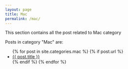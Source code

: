 ```yaml
---
layout: page
title: Mac
permalink: /mac/
---
```


This section contains all the post related to Mac category

<p>Posts in category "Mac" are:</p>

<ul>
  {% for post in site.categories.mac %}
    {% if post.url %}
        <li><a href="{{ post.url }}">{{ post.title }}</a></li>
    {% endif %}
  {% endfor %}
</ul>